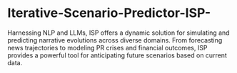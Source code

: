 # Iterative-Scenario-Predictor-ISP-
Harnessing NLP and LLMs,  ISP offers a dynamic solution for simulating and predicting narrative evolutions across diverse domains. From forecasting news trajectories to modeling PR crises and financial outcomes, ISP provides a powerful tool for anticipating future scenarios based on current data.
